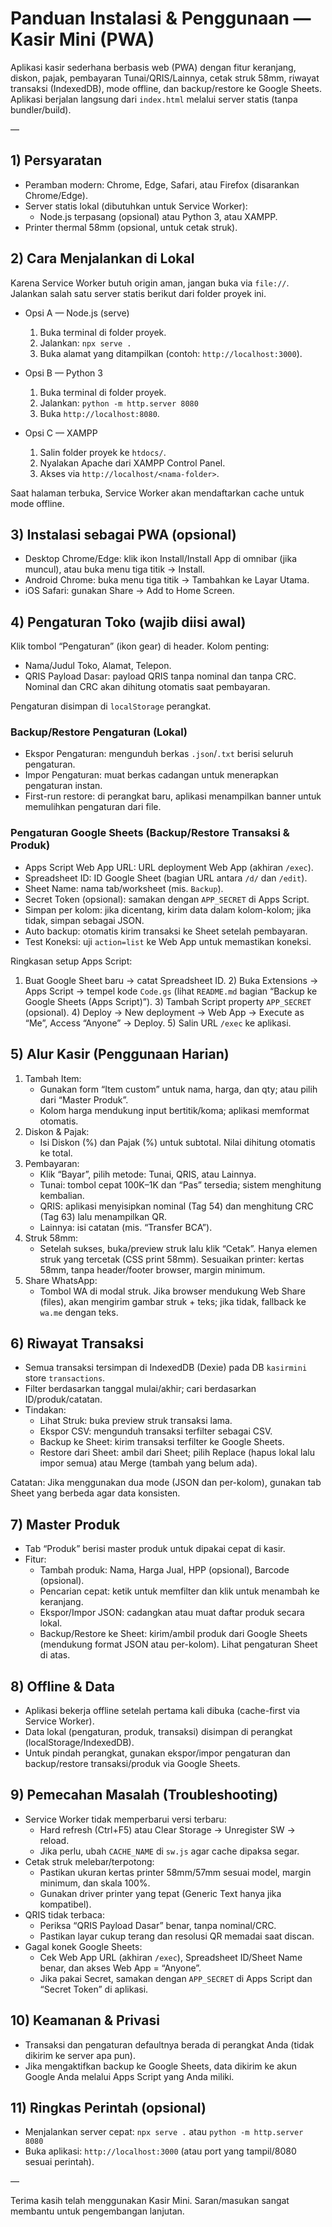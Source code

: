 # Panduan Instalasi & Penggunaan — Kasir Mini (PWA)

Aplikasi kasir sederhana berbasis web (PWA) dengan fitur keranjang, diskon, pajak, pembayaran Tunai/QRIS/Lainnya, cetak struk 58mm, riwayat transaksi (IndexedDB), mode offline, dan backup/restore ke Google Sheets. Aplikasi berjalan langsung dari `index.html` melalui server statis (tanpa bundler/build).

—

## 1) Persyaratan
- Peramban modern: Chrome, Edge, Safari, atau Firefox (disarankan Chrome/Edge).
- Server statis lokal (dibutuhkan untuk Service Worker):
  - Node.js terpasang (opsional) atau Python 3, atau XAMPP.
- Printer thermal 58mm (opsional, untuk cetak struk).

## 2) Cara Menjalankan di Lokal
Karena Service Worker butuh origin aman, jangan buka via `file://`. Jalankan salah satu server statis berikut dari folder proyek ini.

- Opsi A — Node.js (serve)
  1. Buka terminal di folder proyek.
  2. Jalankan: `npx serve .`
  3. Buka alamat yang ditampilkan (contoh: `http://localhost:3000`).

- Opsi B — Python 3
  1. Buka terminal di folder proyek.
  2. Jalankan: `python -m http.server 8080`
  3. Buka `http://localhost:8080`.

- Opsi C — XAMPP
  1. Salin folder proyek ke `htdocs/`.
  2. Nyalakan Apache dari XAMPP Control Panel.
  3. Akses via `http://localhost/<nama-folder>`.

Saat halaman terbuka, Service Worker akan mendaftarkan cache untuk mode offline.

## 3) Instalasi sebagai PWA (opsional)
- Desktop Chrome/Edge: klik ikon Install/Install App di omnibar (jika muncul), atau buka menu tiga titik → Install.
- Android Chrome: buka menu tiga titik → Tambahkan ke Layar Utama.
- iOS Safari: gunakan Share → Add to Home Screen.

## 4) Pengaturan Toko (wajib diisi awal)
Klik tombol “Pengaturan” (ikon gear) di header. Kolom penting:
- Nama/Judul Toko, Alamat, Telepon.
- QRIS Payload Dasar: payload QRIS tanpa nominal dan tanpa CRC. Nominal dan CRC akan dihitung otomatis saat pembayaran.

Pengaturan disimpan di `localStorage` perangkat.

### Backup/Restore Pengaturan (Lokal)
- Ekspor Pengaturan: mengunduh berkas `.json`/`.txt` berisi seluruh pengaturan.
- Impor Pengaturan: muat berkas cadangan untuk menerapkan pengaturan instan.
- First-run restore: di perangkat baru, aplikasi menampilkan banner untuk memulihkan pengaturan dari file.

### Pengaturan Google Sheets (Backup/Restore Transaksi & Produk)
- Apps Script Web App URL: URL deployment Web App (akhiran `/exec`).
- Spreadsheet ID: ID Google Sheet (bagian URL antara `/d/` dan `/edit`).
- Sheet Name: nama tab/worksheet (mis. `Backup`).
- Secret Token (opsional): samakan dengan `APP_SECRET` di Apps Script.
- Simpan per kolom: jika dicentang, kirim data dalam kolom-kolom; jika tidak, simpan sebagai JSON.
- Auto backup: otomatis kirim transaksi ke Sheet setelah pembayaran.
- Test Koneksi: uji `action=list` ke Web App untuk memastikan koneksi.

Ringkasan setup Apps Script:
1) Buat Google Sheet baru → catat Spreadsheet ID. 2) Buka Extensions → Apps Script → tempel kode `Code.gs` (lihat `README.md` bagian “Backup ke Google Sheets (Apps Script)”). 3) Tambah Script property `APP_SECRET` (opsional). 4) Deploy → New deployment → Web App → Execute as “Me”, Access “Anyone” → Deploy. 5) Salin URL `/exec` ke aplikasi.

## 5) Alur Kasir (Penggunaan Harian)
1. Tambah Item:
   - Gunakan form “Item custom” untuk nama, harga, dan qty; atau pilih dari “Master Produk”.
   - Kolom harga mendukung input bertitik/koma; aplikasi memformat otomatis.
2. Diskon & Pajak:
   - Isi Diskon (%) dan Pajak (%) untuk subtotal. Nilai dihitung otomatis ke total.
3. Pembayaran:
   - Klik “Bayar”, pilih metode: Tunai, QRIS, atau Lainnya.
   - Tunai: tombol cepat 100K–1K dan “Pas” tersedia; sistem menghitung kembalian.
   - QRIS: aplikasi menyisipkan nominal (Tag 54) dan menghitung CRC (Tag 63) lalu menampilkan QR.
   - Lainnya: isi catatan (mis. “Transfer BCA”).
4. Struk 58mm:
   - Setelah sukses, buka/preview struk lalu klik “Cetak”. Hanya elemen struk yang tercetak (CSS print 58mm). Sesuaikan printer: kertas 58mm, tanpa header/footer browser, margin minimum.
5. Share WhatsApp:
   - Tombol WA di modal struk. Jika browser mendukung Web Share (files), akan mengirim gambar struk + teks; jika tidak, fallback ke `wa.me` dengan teks.

## 6) Riwayat Transaksi
- Semua transaksi tersimpan di IndexedDB (Dexie) pada DB `kasirmini` store `transactions`.
- Filter berdasarkan tanggal mulai/akhir; cari berdasarkan ID/produk/catatan.
- Tindakan:
  - Lihat Struk: buka preview struk transaksi lama.
  - Ekspor CSV: mengunduh transaksi terfilter sebagai CSV.
  - Backup ke Sheet: kirim transaksi terfilter ke Google Sheets.
  - Restore dari Sheet: ambil dari Sheet; pilih Replace (hapus lokal lalu impor semua) atau Merge (tambah yang belum ada).

Catatan: Jika menggunakan dua mode (JSON dan per-kolom), gunakan tab Sheet yang berbeda agar data konsisten.

## 7) Master Produk
- Tab “Produk” berisi master produk untuk dipakai cepat di kasir.
- Fitur:
  - Tambah produk: Nama, Harga Jual, HPP (opsional), Barcode (opsional).
  - Pencarian cepat: ketik untuk memfilter dan klik untuk menambah ke keranjang.
  - Ekspor/Impor JSON: cadangkan atau muat daftar produk secara lokal.
  - Backup/Restore ke Sheet: kirim/ambil produk dari Google Sheets (mendukung format JSON atau per-kolom). Lihat pengaturan Sheet di atas.

## 8) Offline & Data
- Aplikasi bekerja offline setelah pertama kali dibuka (cache-first via Service Worker).
- Data lokal (pengaturan, produk, transaksi) disimpan di perangkat (localStorage/IndexedDB).
- Untuk pindah perangkat, gunakan ekspor/impor pengaturan dan backup/restore transaksi/produk via Google Sheets.

## 9) Pemecahan Masalah (Troubleshooting)
- Service Worker tidak memperbarui versi terbaru:
  - Hard refresh (Ctrl+F5) atau Clear Storage → Unregister SW → reload.
  - Jika perlu, ubah `CACHE_NAME` di `sw.js` agar cache dipaksa segar.
- Cetak struk melebar/terpotong:
  - Pastikan ukuran kertas printer 58mm/57mm sesuai model, margin minimum, dan skala 100%.
  - Gunakan driver printer yang tepat (Generic Text hanya jika kompatibel).
- QRIS tidak terbaca:
  - Periksa “QRIS Payload Dasar” benar, tanpa nominal/CRC.
  - Pastikan layar cukup terang dan resolusi QR memadai saat discan.
- Gagal konek Google Sheets:
  - Cek Web App URL (akhiran `/exec`), Spreadsheet ID/Sheet Name benar, dan akses Web App = “Anyone”.
  - Jika pakai Secret, samakan dengan `APP_SECRET` di Apps Script dan “Secret Token” di aplikasi.

## 10) Keamanan & Privasi
- Transaksi dan pengaturan defaultnya berada di perangkat Anda (tidak dikirim ke server apa pun).
- Jika mengaktifkan backup ke Google Sheets, data dikirim ke akun Google Anda melalui Apps Script yang Anda miliki.

## 11) Ringkas Perintah (opsional)
- Menjalankan server cepat: `npx serve .` atau `python -m http.server 8080`
- Buka aplikasi: `http://localhost:3000` (atau port yang tampil/8080 sesuai perintah).

—

Terima kasih telah menggunakan Kasir Mini. Saran/masukan sangat membantu untuk pengembangan lanjutan.

